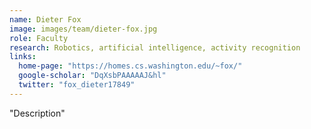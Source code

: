 ```yaml
---
name: Dieter Fox
image: images/team/dieter-fox.jpg
role: Faculty
research: Robotics, artificial intelligence, activity recognition
links:
  home-page: "https://homes.cs.washington.edu/~fox/"
  google-scholar: "DqXsbPAAAAAJ&hl"
  twitter: "fox_dieter17849"
---
```

"Description"